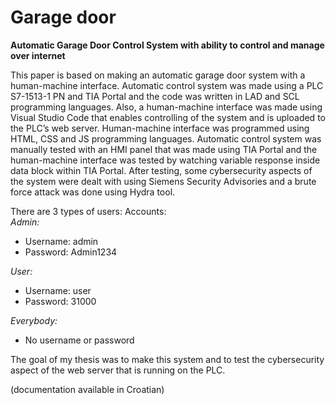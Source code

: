 # Garage door
<b>Automatic Garage Door Control System with ability to control and manage over internet</b>

This paper is based on making an automatic garage door system with a human-machine interface. Automatic control system was made using a PLC S7-1513-1 PN and TIA Portal and the code was written in LAD and SCL programming languages.
Also, a human-machine interface was made using Visual Studio Code that enables controlling of the system and is uploaded to the PLC’s web server. Human-machine interface was programmed using HTML, CSS and JS programming languages.
Automatic control system was manually tested with an HMI panel that was made using TIA Portal and the human-machine interface was tested by watching variable response inside data block within TIA Portal.
After testing, some cybersecurity aspects of the system were dealt with using Siemens Security Advisories and a brute force attack was done using Hydra tool.

There are 3 types of users:
Accounts:</br>
_Admin:_
- Username: admin
- Password: Admin1234

_User:_
- Username: user
- Password: 31000

_Everybody:_
- No username or password

The goal of my thesis was to make this system and to test the cybersecurity aspect of the web server that is running on the PLC. 

(documentation available in Croatian)

